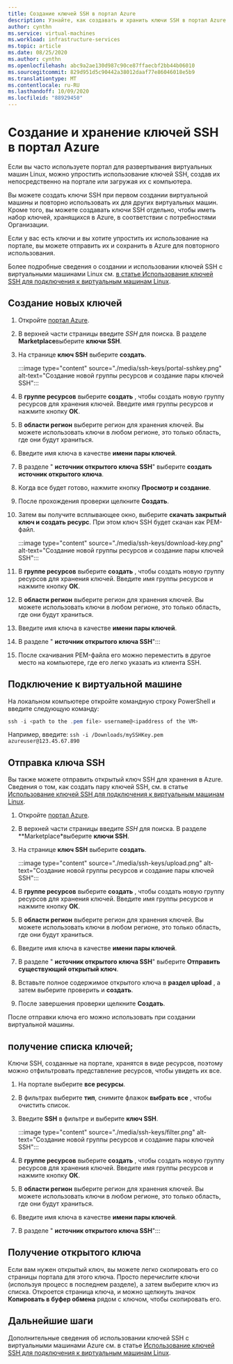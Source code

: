 ```yaml
---
title: Создание ключей SSH в портал Azure
description: Узнайте, как создавать и хранить ключи SSH в портал Azure подключения к виртуальным машинам Linux.
author: cynthn
ms.service: virtual-machines
ms.workload: infrastructure-services
ms.topic: article
ms.date: 08/25/2020
ms.author: cynthn
ms.openlocfilehash: abc9a2ae130d987c90ce87ffaecbf2bb44b06010
ms.sourcegitcommit: 829d951d5c90442a38012daaf77e86046018e5b9
ms.translationtype: MT
ms.contentlocale: ru-RU
ms.lasthandoff: 10/09/2020
ms.locfileid: "88929450"
---
```

# <a name="generate-and-store-ssh-keys-in-the-azure-portal"></a>Создание и хранение ключей SSH в портал Azure

Если вы часто используете портал для развертывания виртуальных машин Linux, можно упростить использование ключей SSH, создав их непосредственно на портале или загружая их с компьютера.

Вы можете создать ключи SSH при первом создании виртуальной машины и повторно использовать их для других виртуальных машин. Кроме того, вы можете создавать ключи SSH отдельно, чтобы иметь набор ключей, хранящихся в Azure, в соответствии с потребностями Организации. 

Если у вас есть ключи и вы хотите упростить их использование на портале, вы можете отправить их и сохранить в Azure для повторного использования.

Более подробные сведения о создании и использовании ключей SSH с виртуальными машинами Linux см. [в статье Использование ключей SSH для подключения к виртуальным машинам Linux](./linux/ssh-from-windows.md).

## <a name="generate-new-keys"></a>Создание новых ключей

1. Откройте [портал Azure](https://portal.azure.com).

1. В верхней части страницы введите *SSH* для поиска. В разделе **Marketplace**выберите **ключи SSH**.

1. На странице **ключ SSH** выберите **создать**.

   :::image type="content" source="./media/ssh-keys/portal-sshkey.png" alt-text="Создание новой группы ресурсов и создание пары ключей SSH&quot;:::

1. В **группе ресурсов** выберите **создать** , чтобы создать новую группу ресурсов для хранения ключей. Введите имя группы ресурсов и нажмите кнопку **ОК**.

1. В **области регион** выберите регион для хранения ключей. Вы можете использовать ключи в любом регионе, это только область, где они будут храниться.

1. Введите имя ключа в качестве **имени пары ключей**.

1. В разделе &quot; **источник открытого ключа SSH**" выберите **создать источник открытого ключа**. 

1. Когда все будет готово, нажмите кнопку **Просмотр и создание**.

1. После прохождения проверки щелкните **Создать**.

1. Затем вы получите всплывающее окно, выберите **скачать закрытый ключ и создать ресурс**. При этом ключ SSH будет скачан как PEM-файл.

   :::image type="content" source="./media/ssh-keys/download-key.png" alt-text="Создание новой группы ресурсов и создание пары ключей SSH&quot;:::

1. В **группе ресурсов** выберите **создать** , чтобы создать новую группу ресурсов для хранения ключей. Введите имя группы ресурсов и нажмите кнопку **ОК**.

1. В **области регион** выберите регион для хранения ключей. Вы можете использовать ключи в любом регионе, это только область, где они будут храниться.

1. Введите имя ключа в качестве **имени пары ключей**.

1. В разделе &quot; **источник открытого ключа SSH**":::

1. После скачивания PEM-файла его можно переместить в другое место на компьютере, где его легко указать из клиента SSH.


## <a name="connect-to-the-vm"></a>Подключение к виртуальной машине

На локальном компьютере откройте командную строку PowerShell и введите следующую команду:

```powershell
ssh -i <path to the .pem file> username@<ipaddress of the VM>
```

Например, введите: `ssh -i /Downloads/mySSHKey.pem azureuser@123.45.67.890`


## <a name="upload-an-ssh-key"></a>Отправка ключа SSH

Вы также можете отправить открытый ключ SSH для хранения в Azure. Сведения о том, как создать пару ключей SSH, см. в статье [Использование ключей SSH для подключения к виртуальным машинам Linux](./linux/ssh-from-windows.md).

1. Откройте [портал Azure](https://portal.azure.com).

1. В верхней части страницы введите *SSH* для поиска. В разделе **Marketplace*выберите **ключи SSH**.

1. На странице **ключ SSH** выберите **создать**.

   :::image type="content" source="./media/ssh-keys/upload.png" alt-text="Создание новой группы ресурсов и создание пары ключей SSH&quot;:::

1. В **группе ресурсов** выберите **создать** , чтобы создать новую группу ресурсов для хранения ключей. Введите имя группы ресурсов и нажмите кнопку **ОК**.

1. В **области регион** выберите регион для хранения ключей. Вы можете использовать ключи в любом регионе, это только область, где они будут храниться.

1. Введите имя ключа в качестве **имени пары ключей**.

1. В разделе &quot; **источник открытого ключа SSH**" выберите **Отправить существующий открытый ключ**. 

1. Вставьте полное содержимое открытого ключа в **раздел upload** , а затем выберите проверить и **создать**.

1. После завершения проверки щелкните **Создать**. 

После отправки ключа его можно использовать при создании виртуальной машины.

## <a name="list-keys"></a>получение списка ключей;

Ключи SSH, созданные на портале, хранятся в виде ресурсов, поэтому можно отфильтровать представление ресурсов, чтобы увидеть их все.

1. На портале выберите **все ресурсы**.
1. В фильтрах выберите **тип**, снимите флажок **выбрать все** , чтобы очистить список.
1. Введите **SSH** в фильтре и выберите **ключ SSH**.

   :::image type="content" source="./media/ssh-keys/filter.png" alt-text="Создание новой группы ресурсов и создание пары ключей SSH&quot;:::

1. В **группе ресурсов** выберите **создать** , чтобы создать новую группу ресурсов для хранения ключей. Введите имя группы ресурсов и нажмите кнопку **ОК**.

1. В **области регион** выберите регион для хранения ключей. Вы можете использовать ключи в любом регионе, это только область, где они будут храниться.

1. Введите имя ключа в качестве **имени пары ключей**.

1. В разделе &quot; **источник открытого ключа SSH**":::

## <a name="get-the-public-key"></a>Получение открытого ключа

Если вам нужен открытый ключ, вы можете легко скопировать его со страницы портала для этого ключа. Просто перечислите ключи (используя процесс в последнем разделе), а затем выберите ключ из списка. Откроется страница ключа, и можно щелкнуть значок **Копировать в буфер обмена** рядом с ключом, чтобы скопировать его.

## <a name="next-steps"></a>Дальнейшие шаги

Дополнительные сведения об использовании ключей SSH с виртуальными машинами Azure см. в статье [Использование ключей SSH для подключения к виртуальным машинам Linux](./linux/ssh-from-windows.md).
